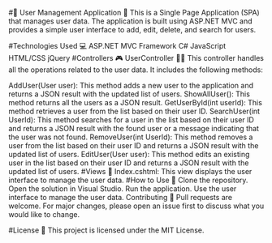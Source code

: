 #🌟 User Management Application 🌟
This is a Single Page Application (SPA) that manages user data. The application is built using ASP.NET MVC and provides a simple user interface to add, edit, delete, and search for users.

#Technologies Used 💻
ASP.NET MVC Framework
C#
JavaScript
HTML/CSS
jQuery
#Controllers 🎮
UserController 🙋‍♂️
This controller handles all the operations related to the user data. It includes the following methods:

AddUser(User user): This method adds a new user to the application and returns a JSON result with the updated list of users.
ShowAllUser(): This method returns all the users as a JSON result.
GetUserById(int userId): This method retrieves a user from the list based on their user ID.
SearchUser(int UserId): This method searches for a user in the list based on their user ID and returns a JSON result with the found user or a message indicating that the user was not found.
RemoveUser(int UserId): This method removes a user from the list based on their user ID and returns a JSON result with the updated list of users.
EditUser(User user): This method edits an existing user in the list based on their user ID and returns a JSON result with the updated list of users.
#Views 👀
Index.cshtml: This view displays the user interface to manage the user data.
#How to Use 🚀
Clone the repository.
Open the solution in Visual Studio.
Run the application.
Use the user interface to manage the user data.
Contributing 👥
Pull requests are welcome. For major changes, please open an issue first to discuss what you would like to change.

#License 📝
This project is licensed under the MIT License.
